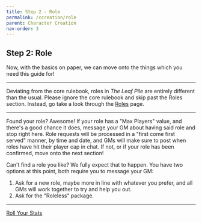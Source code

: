 ```yaml
---
title: Step 2 - Role
permalink: /ccreation/role
parent: Character Creation
nav-order: 3
---
```


## Step 2: Role

Now, with the basics on paper, we can move onto the things which you need this guide for!

---

Deviating from the core rulebook, roles in *The Leaf Pile* are entirely different than the usual. Please ignore the core rulebook and skip past the Roles section. Instead, go take a look through the [Roles](/info/roles) page.

---

Found your role? Awesome! If your role has a "Max Players" value, and there's a good chance it does, message your GM about having said role and stop right here. Role requests will be processed in a "first come first served" manner, by time and date, and GMs will make sure to post when roles have hit their player cap in chat. If not, or if your role has been confirmed, move onto the next section!

Can't find a role you like? We fully expect that to happen. You have two options at this point, both require you to message your GM:

1. Ask for a new role, maybe more in line with whatever you prefer, and all GMs will work together to try and help you out.
2. Ask for the "Roleless" package.

---

[Roll Your Stats](/ccreation/stats)

